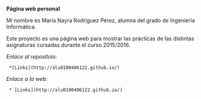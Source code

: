 **Página web personal**

Mi nombre es María Nayra Rodríguez Pérez, alumna del grado de Ingeniería Informática. 

Este proyecto es una página web para mostrar las prácticas de las distintas asignaturas cursadas durante el curso 2015/2016.



*Enlace al repositoio:*

     *[Links](http://alu0100406122.github.io/)

*Enlace a la web:*

     * [Links](http://alu0100406122.github.io/)


    


